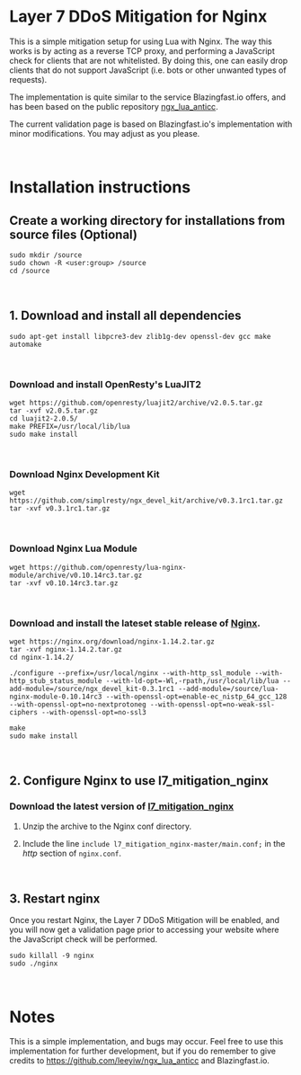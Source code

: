 # Layer 7 DDoS Mitigation for Nginx

This is a simple mitigation setup for using Lua with Nginx. The way this works is by acting as a reverse TCP proxy, and performing a JavaScript check for clients that are not whitelisted. By doing this, one can easily drop clients that do not support JavaScript (i.e. bots or other unwanted types of requests). 

The implementation is quite similar to the service Blazingfast.io offers, and has been based on the public repository [ngx_lua_anticc](https://github.com/leeyiw/ngx_lua_anticc).

The current validation page is based on Blazingfast.io's implementation with minor modifications. You may adjust as you please. 

<br>

# Installation instructions

## Create a working directory for installations from source files (Optional)
```
sudo mkdir /source
sudo chown -R <user:group> /source
cd /source
```

<br>

## 1. Download and install all dependencies

```
sudo apt-get install libpcre3-dev zlib1g-dev openssl-dev gcc make automake
```

<br>

### Download and install OpenResty's LuaJIT2
```
wget https://github.com/openresty/luajit2/archive/v2.0.5.tar.gz
tar -xvf v2.0.5.tar.gz
cd luajit2-2.0.5/
make PREFIX=/usr/local/lib/lua
sudo make install
```

<br>

### Download Nginx Development Kit
```
wget https://github.com/simplresty/ngx_devel_kit/archive/v0.3.1rc1.tar.gz
tar -xvf v0.3.1rc1.tar.gz
```

<br>

### Download Nginx Lua Module
```
wget https://github.com/openresty/lua-nginx-module/archive/v0.10.14rc3.tar.gz
tar -xvf v0.10.14rc3.tar.gz
```

<br>

### Download and install the lateset stable release of [Nginx](https://nginx.org/download/nginx-1.14.2.tar.gz).
```
wget https://nginx.org/download/nginx-1.14.2.tar.gz
tar -xvf nginx-1.14.2.tar.gz
cd nginx-1.14.2/

./configure --prefix=/usr/local/nginx --with-http_ssl_module --with-http_stub_status_module --with-ld-opt=-Wl,-rpath,/usr/local/lib/lua --add-module=/source/ngx_devel_kit-0.3.1rc1 --add-module=/source/lua-nginx-module-0.10.14rc3 --with-openssl-opt=enable-ec_nistp_64_gcc_128 --with-openssl-opt=no-nextprotoneg --with-openssl-opt=no-weak-ssl-ciphers --with-openssl-opt=no-ssl3

make
sudo make install
```

<br>



## 2. Configure Nginx to use **l7_mitigation_nginx**

### Download the latest version of [l7_mitigation_nginx](https://github.com/nicolaipre/l7_mitigation_nginx/archive/master.zip)
1. Unzip the archive to the Nginx conf directory.

2. Include the line `include l7_mitigation_nginx-master/main.conf;` in the *http* section of `nginx.conf`.

<br>


## 3. Restart nginx
Once you restart Nginx, the Layer 7 DDoS Mitigation will be enabled, and you will now get a validation page prior to accessing your website where the JavaScript check will be performed. 
```
sudo killall -9 nginx
sudo ./nginx
```


<br>


# Notes
This is a simple implementation, and bugs may occur. Feel free to use this implementation for further development, but if you do remember to give credits to https://github.com/leeyiw/ngx_lua_anticc and Blazingfast.io. 